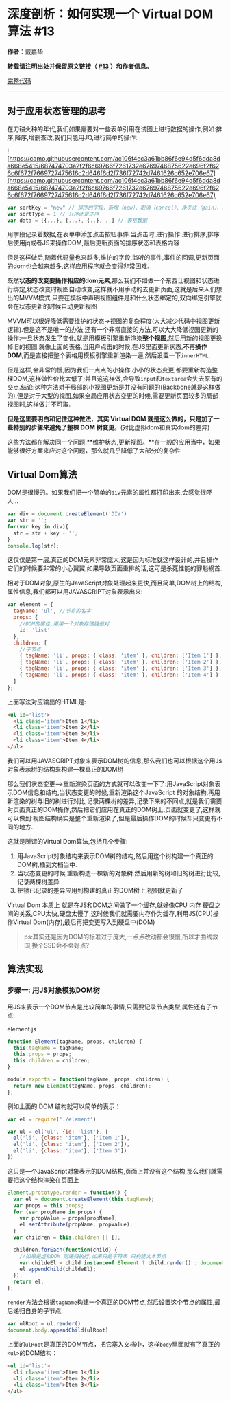 # 深度剖析：如何实现一个 Virtual DOM 算法 #13

**作者**：戴嘉华

**转载请注明出处并保留原文链接（ [#13](https://github.com/livoras/blog/issues/13) ）和作者信息。**

[完整代码](https://github.com/livoras/simple-virtual-dom)

---

## 对于应用状态管理的思考

在刀耕火种的年代,我们如果需要对一些表单引用在试图上进行数据的操作,例如:排序,降序,增删查改,我们只能用JQ,进行简单的操作:

![https://camo.githubusercontent.com/ac106f4ec3a61bb86f6e94d5f6dda8da668e5415/687474703a2f2f6c69766f7261732e6769746875622e696f2f626c6f672f7669727475616c2d646f6d2f736f72742d7461626c652e706e67](https://camo.githubusercontent.com/ac106f4ec3a61bb86f6e94d5f6dda8da668e5415/687474703a2f2f6c69766f7261732e6769746875622e696f2f626c6f672f7669727475616c2d646f6d2f736f72742d7461626c652e706e67)

```js
var sortKey = "new" // 排序的字段，新增（new）、取消（cancel）、净关注（gain）、累积（cumulate）人数
var sortType = 1 // 升序还是逆序
var data = [{...}, {...}, {..}, ..] // 表格数据
```

用字段记录着数据,在表单中添加点击按钮事件.当点击时,进行操作:进行排序,排序后使用jq或者JS来操作DOM,最后更新页面的排序状态和表格内容



但是这样做后,随着代码量也来越多,维护的字段,监听的事件,事件的回调,更新页面的dom也会越来越多,这样应用程序就会变得非常困难.



既然**状态的改变要操作相应的dom元素**,那么我们不如做一个东西让视图和状态进行绑定,状态改变时视图自动改变,这样就不用手动的去更新页面,这就是后来人们想出的MVVM模式,只要在模板中声明视图组件是和什么状态绑定的,双向绑定引擎就会在状态更新的时候自动更新视图



MVVM可以很好降低需要维护的状态->视图的复杂程度(大大减少代码中视图更新逻辑).但是这不是唯一的办法,还有一个非常直接的方法,可以大大降低视图更新的操作:一旦状态发生了变化,就是用模板引擎重新渲染**整个视图**,然后用新的视图更换掉旧的视图,就像上面的表格,当用户点击的时候,在JS里面更新状态,**不再操作DOM**,而是直接把整个表格用模板引擎重新渲染一遍,然后设置一下`innerHTML`.



但是这样,会非常的慢,因为我们一点点的小操作,小小的状态变更,都要重新构造整棵DOM,这样做性价比太低了;并且这这样做,会导致`input`和`textarea`会失去原有的交点.结论:这种方法对于局部的小视图更新是并没有问题的(Backbone就是这样做的),但是对于大型的视图,如果全局应用状态变更的时候,需要更新页面较多的局部视图时,这样做并不可取.

**但是这里要明白和记住这种做法**，**其实 Virtual DOM 就是这么做的，只是加了一些特别的步骤来避免了整棵 DOM 树变更**。(对比虚拟dom和真实dom的差异)

这些方法都在解决同一个问题:**维护状态,更新视图。**在一般的应用当中，如果能够很好方案来应对这个问题，那么就几乎降低了大部分的复杂性



##  Virtual Dom算法

DOM是很慢的。如果我们把一个简单的`div`元素的属性都打印出来,会感觉很吓人...

```js
var div = document.createElement('DIV')
var str = '';
for(var key in div){
  str = str + key + '';
}
console.log(str);
```

这仅仅是第一层,真正的DOM元素非常庞大,这是因为标准就这样设计的,并且操作它们的时候要非常的小心翼翼,如果导致页面重排的话,这可是杀死性能的罪魁祸首.

相对于DOM对象,原生的JavaScript对象处理起来更快,而且简单,DOM树上的结构,属性信息,我们都可以用JAVASCRIPT对象表示出来:

```js
var element = {
  tagName: 'ul', //节点的名字
  props: {
    //DOM的属性,用用一个对象存储键值对
    id: 'list'
  },
  children: [
    //子节点
    { tagName: 'li', props: { class: 'item' }, children: ['Item 1'] },
    { tagName: 'li', props: { class: 'item' }, children: ['Item 2'] },
    { tagName: 'li', props: { class: 'item' }, children: ['Item 3'] },
    { tagName: 'li', props: { class: 'item' }, children: ['Item 4'] }
  ]
};
```

上面写法对应输出的HTML是:

```html
<ul id='list'>
  <li class='item'>Item 1</li>
  <li class='item'>Item 2</li>
  <li class='item'>Item 3</li>
  <li class='item'>Item 4</li>
</ul>
```

我们可以用JAVASCRIPT对象来表示DOM树的信息,那么我们也可以根据这个用Js对象表示树的结构来构建一棵真正的DOM树

那么我们状态变更-->重新渲染页面的方式就可以改变一下了:用JavaScript对象表示DOM信息和结构,当状态变更的时候,重新渲染这个JavaScript 的对象结构,再用新渲染的树与旧的树进行对比,记录两棵树的差异,记录下来的不同点,就是我们需要对页面真正的DOM操作,然后把它们应用在真正的DOM树上,页面就变更了,这样就可以做到:视图结构确实是整个重新渲染了,但是最后操作DOM的时候却只变更有不同的地方.



这就是所谓的Virtual Dom算法,包括几个步骤:

1. 用JavaScript对象结构来表示DOM树的结构,然后用这个树构建一个真正的DOM树,插到文档当中.
2. 当状态变更的时候,重新构造一棵新的对象树.然后用新的树和旧的树进行比较,记录两棵树差异
3. 把锁已记录的差异应用到构建的真正的DOM树上,视图就更新了



Virtual Dom 本质上 就是在JS和DOM之间做了一个缓存,就好像CPU 内存 硬盘之间的关系,CPU太快,硬盘太慢了,这时候我们就需要内存作为缓存,利用JS(CPU)操作Virtual Dom(内存),最后再把变更写入到硬盘中(DOM)

> ps:其实还是因为DOM的标准过于庞大,一点点改动都会很慢,所以才曲线救国,换个SSD会不会好点?



## 算法实现

### 步骤一: 用JS对象模拟DOM树

用JS来表示一个DOM节点是比较简单的事情,只需要记录节点类型,属性还有子节点:

element.js

```js
function Element(tagName, props, children) {
  this.tagName = tagName;
  this.props = props;
  this.children = children;
}

module.exports = function(tagName, props, children) {
  return new Element(tagName, props, children);
};
```

例如上面的 DOM 结构就可以简单的表示：

```js
var el = require('./element')

var ul = el('ul', {id: 'list'}, [
  el('li', {class: 'item'}, ['Item 1']),
  el('li', {class: 'item'}, ['Item 2']),
  el('li', {class: 'item'}, ['Item 3'])
])
```

这只是一个JavaScript对象表示的DOM结构,页面上并没有这个结构,那么我们就需要把这个结构渲染在页面上

```js
Element.prototype.render = function() {
  var el = document.createElement(this.tagName);
  var props = this.props;
  for (var propName in props) {
    var propValue = props[propName];
    el.setAttribute(propName, propValue);
  }
  var children = this.children || [];

  children.forEach(function(child) {
    //如果是虚拟DOM 则递归执行,如果只是字符串 只构建文本节点
    var childeEl = child instanceof Element ? child.render() : document.createTextNode(child);
    el.appendChild(childeEl);
  });
  return el;
};
```

`render`方法会根据`tagName`构建一个真正的DOM节点,然后设置这个节点的属性,最后递归自身的子节点,

```js
var ulRoot = ul.render()
document.body.appendChild(ulRoot)
```

上面的`ulRoot`是真正的DOM节点，把它塞入文档中，这样`body`里面就有了真正的`<ul>`的DOM结构：

```html
<ul id='list'>
  <li class='item'>Item 1</li>
  <li class='item'>Item 2</li>
  <li class='item'>Item 3</li>
</ul>
```

